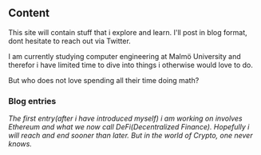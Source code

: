 ## Content

This site will contain stuff that i explore and learn. I'll post in blog format, dont hesitate to reach out via Twitter.

I am currently studying computer engineering at Malmö University and therefor i have limited time to dive into things i otherwise would love to do.

But who does not love spending all their time doing math?

<!--- [Link to another page](./another-page.html). -->

### Blog entries

*The first entry(after i have introduced myself) i am working on involves Ethereum and what we now call DeFi(Decentralized Finance). Hopefully i will reach and end sooner than later. But in the world of Crypto, one never knows.*

